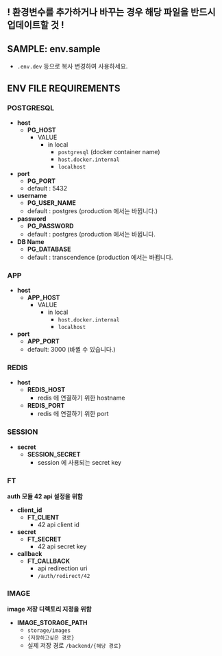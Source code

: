 ## **! 환경변수를 추가하거나 바꾸는 경우 해당 파일을 반드시 업데이트할 것 !**
## SAMPLE:  **env.sample**
- `.env.dev` 등으로 복사 변경하여 사용하세요.
## ENV FILE REQUIREMENTS
### POSTGRESQL
- **host**
    - **PG_HOST**
      - VALUE
          - in local
              - `postgresql` (docker container name)
              - `host.docker.internal`
              - `localhost`
- **port**
    - **PG_PORT**
    - default : 5432
- **username**
    - **PG_USER_NAME**
    - default : postgres (production 에서는 바뀝니다.)
- **password**
    - **PG_PASSWORD**
    - default : postgres (production 에서는 바뀝니다.
- **DB Name**
    - **PG_DATABASE**
    - default : transcendence (production 에서는 바뀝니다.

### APP
- **host**
    - **APP_HOST**
        - VALUE
            - in local
                - `host.docker.internal`
                - `localhost`
- **port**
    - **APP_PORT**
    - default: 3000 (바뀔 수 있습니다.)
### REDIS
- **host**
    - **REDIS_HOST**
        - redis 에 연결하기 위한 hostname
    - **REDIS_PORT**
        - redis 에 연결하기 위한 port 

### SESSION
- **secret**
    - **SESSION_SECRET**
        - session 에 사용되는 secret key

### FT

**auth 모듈 42 api 설정을 위함**

- **client_id**
    - **FT_CLIENT**
        - 42 api client id 
- **secret**
     - **FT_SECRET**
        - 42 api secret key
- **callback**
    - **FT_CALLBACK**
        - api redirection uri
        - `/auth/redirect/42`

### IMAGE
**image 저장 디렉토리 지정을 위함**
- **IMAGE_STORAGE_PATH**
  - `storage/images`
  - `{저장하고싶은 경로}`
  - 실제 저장 경로 `/backend/{해당 경로}`